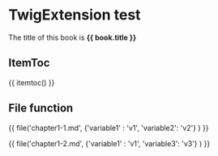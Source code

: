 # TwigExtension test

The title of this book is **{{ book.title }}**

## ItemToc

{{ itemtoc() }}

## File function

{{ file('chapter1-1.md', {'variable1' : 'v1', 'variable2': 'v2'} ) }}

{{ file('chapter1-2.md', {'variable1' : 'v1', 'variable3': 'v3'} ) }}
